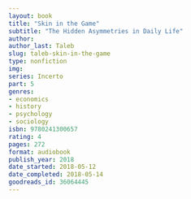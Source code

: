 ```yaml
---
layout: book
title: "Skin in the Game"
subtitle: "The Hidden Asymmetries in Daily Life"
author: 
author_last: Taleb
slug: taleb-skin-in-the-game
type: nonfiction
img: 
series: Incerto
part: 5
genres:
- economics
- history
- psychology
- sociology
isbn: 9780241300657
rating: 4
pages: 272
format: audiobook
publish_year: 2018
date_started: 2018-05-12
date_completed: 2018-05-14
goodreads_id: 36064445
---
```


